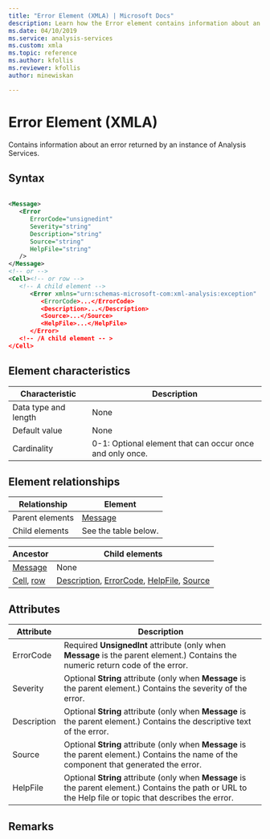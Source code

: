 ```yaml
---
title: "Error Element (XMLA) | Microsoft Docs"
description: Learn how the Error element contains information about an error returned by an instance of Analysis Services.
ms.date: 04/10/2019
ms.service: analysis-services
ms.custom: xmla
ms.topic: reference
ms.author: kfollis
ms.reviewer: kfollis
author: minewiskan

---
```

# Error Element (XMLA)

  Contains information about an error returned by an instance of Analysis Services.  
  
## Syntax  
  
```xml  
  
<Message>  
   <Error   
      ErrorCode="unsignedint"   
      Severity="string"   
      Description="string"  
      Source="string"  
      HelpFile="string"  
   />  
</Message>  
<!-- or -->  
<Cell><!-- or row -->  
   <!-- A child element -->  
      <Error xmlns="urn:schemas-microsoft-com:xml-analysis:exception"  
         <ErrorCode>...</ErrorCode>  
         <Description>...</Description>  
         <Source>...</Source>  
         <HelpFile>...</HelpFile>  
      </Error>  
   <!-- /A child element -- >  
</Cell>  
```  
  
## Element characteristics  
  
|Characteristic|Description|  
|--------------------|-----------------|  
|Data type and length|None|  
|Default value|None|  
|Cardinality|0-1: Optional element that can occur once and only once.|  
  
## Element relationships  
  
|Relationship|Element|  
|------------------|-------------|  
|Parent elements|[Message](../xml-elements-properties/message-element-xmla.md)|  
|Child elements|See the table below.|  
  
|Ancestor|Child elements|  
|--------------|--------------------|  
|[Message](../xml-elements-properties/message-element-xmla.md)|None|  
|[Cell](../xml-elements-properties/cell-element-mddataset-xmla.md), [row](../xml-elements-properties/message-element-xmla.md)|[Description](../xml-elements-properties/description-element-xmla.md), [ErrorCode](../xml-elements-properties/errorcode-element-xmla.md), [HelpFile](../xml-elements-properties/helpfile-element-xmla.md), [Source](../xml-elements-properties/source-element-error-xmla.md)|  
  
## Attributes  
  
|Attribute|Description|  
|---------------|-----------------|  
|ErrorCode|Required **UnsignedInt** attribute (only when **Message** is the parent element.) Contains the numeric return code of the error.|  
|Severity|Optional **String** attribute (only when **Message** is the parent element.) Contains the severity of the error.|  
|Description|Optional **String** attribute (only when **Message** is the parent element.) Contains the descriptive text of the error.|  
|Source|Optional **String** attribute (only when **Message** is the parent element.) Contains the name of the component that generated the error.|  
|HelpFile|Optional **String** attribute (only when **Message** is the parent element.) Contains the path or URL to the Help file or topic that describes the error.|  
  
## Remarks  
  
